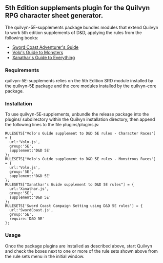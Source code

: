 ## 5th Edition supplements plugin for the Quilvyn RPG character sheet generator.

The quilvyn-5E-supplements package bundles modules that extend Quilvyn to work
5th edition supplements of D&D, applying the rules from the following books:

- <a href="https://dnd.wizards.com/products/tabletop-games/rpg-products/sc-adventurers-guide">Sword Coast Adventurer's Guide</a>
- <a href="https://dnd.wizards.com/products/tabletop-games/rpg-products/volos-guide-to-monsters">Volo's Guide to Monsters</a>
- <a href="https://dnd.wizards.com/products/tabletop-games/rpg-products/xanathars-guide-everything">Xanathar's Guide to Everything</a>

### Requirements

quilvyn-5E-supplements relies on the 5th Edition SRD module installed by the
quilvyn-5E package and the core modules installed by the quilvyn-core package.

### Installation

To use quilvyn-5E-supplements, unbundle the release package into the plugins/
subdirectory within the Quilvyn installation directory, then append the
following lines to the file plugins/plugins.js:

    RULESETS["Volo's Guide supplement to D&D 5E rules - Character Races"] = {
      url:'Volo.js',
      group:'5E',
      supplement:'D&D 5E'
    };
    RULESETS["Volo's Guide supplement to D&D 5E rules - Monstrous Races"] = {
      url:'Volo.js',
      group:'5E',
      supplement:'D&D 5E'
    };
    RULESETS["Xanathar's Guide supplement to D&D 5E rules"] = {
      url:'Xanathar.js',
      group:'5E',
      supplement:'D&D 5E'
    };
    RULESETS['Sword Coast Campaign Setting using D&D 5E rules'] = {
      url:'SwordCoast.js',
      group:'5E',
      require:'D&D 5E'
    };

### Usage

Once the package plugins are installed as described above, start Quilvyn and
check the boxes next to one or more of the rule sets shown above from the rule
sets menu in the initial window.
